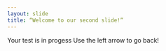 ```yaml
---
layout: slide
title: “Welcome to our second slide!”
---
```

Your test is in progess
Use the left arrow to go back!
